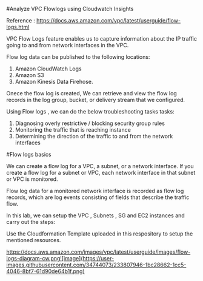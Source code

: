 
#Analyze VPC Flowlogs using Cloudwatch Insights

Reference : https://docs.aws.amazon.com/vpc/latest/userguide/flow-logs.html

VPC Flow Logs feature enables us to capture information about the IP traffic going to and from network interfaces in the VPC. 

Flow log data can be published to the following locations: 

1. Amazon CloudWatch Logs
2. Amazon S3 
3. Amazon Kinesis Data Firehose. 

Onece the flow log is created, We can retrieve and view the flow log records in the log group, bucket, or delivery stream that we configured.

Using Flow logs , we can do the below troubleshooting tasks tasks:

1. Diagnosing overly restrictive / blocking security group rules
2. Monitoring the traffic that is reaching instance
3. Determining the direction of the traffic to and from the network interfaces

#Flow logs basics

We can create a flow log for a VPC, a subnet, or a network interface. If you create a flow log for a subnet or VPC, each network interface in that subnet or VPC is monitored.

Flow log data for a monitored network interface is recorded as flow log records, which are log events consisting of fields that describe the traffic flow.

In this lab, we can setup the VPC , Subnets  , SG and EC2 instances and carry out the steps:

Use the Cloudformation Template uploaded in this respository to setup the mentioned resources.

https://docs.aws.amazon.com/images/vpc/latest/userguide/images/flow-logs-diagram-cw.png![image](https://user-images.githubusercontent.com/34744073/233807946-1bc28662-1cc5-4046-8bf7-61d90de64b1f.png)


